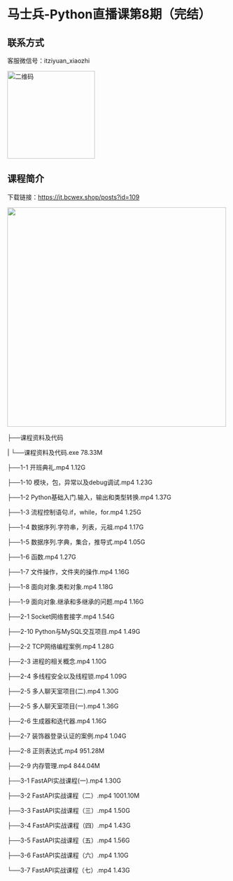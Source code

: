 # 马士兵-Python直播课第8期（完结）

## 联系方式

客服微信号：itziyuan_xiaozhi

<img src="https://ziyuanyun.oss-cn-guangzhou.aliyuncs.com/common/20240614073449/666b82192834a.jpg" width="200" height="200" alt="二维码">

## 课程简介

下载链接：https://it.bcwex.shop/posts?id=109

<img src="https://ziyuanyun.oss-cn-guangzhou.aliyuncs.com/yun/20240515151611/6644613bd311d.jpg" width="500" alt="">

  

 ├──课程资料及代码

 | └──课程资料及代码.exe 78.33M

 ├──1-1 开班典礼.mp4 1.12G

 ├──1-10 模块，包，异常以及debug调试.mp4 1.23G

 ├──1-2 Python基础入门.输入，输出和类型转换.mp4 1.37G

 ├──1-3 流程控制语句.if，while，for.mp4 1.25G

 ├──1-4 数据序列.字符串，列表，元祖.mp4 1.17G

 ├──1-5 数据序列.字典，集合，推导式.mp4 1.05G

 ├──1-6 函数.mp4 1.27G

 ├──1-7 文件操作，文件夹的操作.mp4 1.16G

 ├──1-8 面向对象.类和对象.mp4 1.18G

 ├──1-9 面向对象.继承和多继承的问题.mp4 1.16G

 ├──2-1 Socket网络套接字.mp4 1.54G

 ├──2-10 Python与MySQL交互项目.mp4 1.49G

 ├──2-2 TCP网络编程案例.mp4 1.28G

 ├──2-3 进程的相关概念.mp4 1.10G

 ├──2-4 多线程安全以及线程锁.mp4 1.09G

 ├──2-5 多人聊天室项目(二).mp4 1.30G

 ├──2-5 多人聊天室项目(一).mp4 1.36G

 ├──2-6 生成器和迭代器.mp4 1.16G

 ├──2-7 装饰器登录认证的案例.mp4 1.04G

 ├──2-8 正则表达式.mp4 951.28M

 ├──2-9 内存管理.mp4 844.04M

 ├──3-1 FastAPI实战课程(一).mp4 1.30G

 ├──3-2 FastAPI实战课程（二）.mp4 1001.10M

 ├──3-3 FastAPI实战课程（三）.mp4 1.50G

 ├──3-4 FastAPI实战课程（四）.mp4 1.43G

 ├──3-5 FastAPI实战课程（五）.mp4 1.56G

 ├──3-6 FastAPI实战课程（六）.mp4 1.10G

 └──3-7 FastAPI实战课程（七）.mp4 1.43G

  